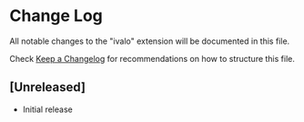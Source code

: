 # Change Log

All notable changes to the "ivalo" extension will be documented in this file.

Check [Keep a Changelog](http://keepachangelog.com/) for recommendations on how to structure this file.

## [Unreleased]

- Initial release
